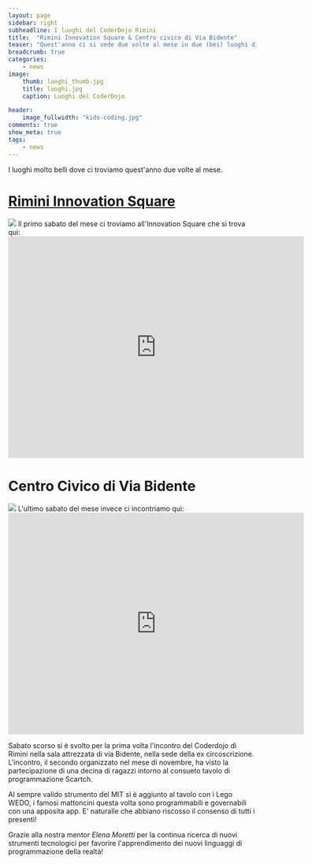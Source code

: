 ```yaml
---
layout: page
sidebar: right
subheadline: I luoghi del CoderDojo Rimini
title:  "Rimini Innovation Square & Centro civico di Via Bidente"
teaser: "Quest'anno ci si vede due volte al mese in due (bei) luoghi differenti"
breadcrumb: true
categories:
    - news
image:
    thumb: luoghi_thumb.jpg
    title: luoghi.jpg
    caption: Luoghi del CoderDojo

header:
    image_fullwidth: "kids-coding.jpg"
comments: true
show_meta: true
tags:
    - news
---
```


I luoghi molto belli dove ci troviamo quest'anno due volte al mese.

# [Rimini Innovation Square](http://www.riminiturismo.it/ "Rimini Innovation Square")
<img src="{{ site.urlimg }}innovation_square.jpg">
Il primo sabato del mese ci troviamo  all'Innovation Square che si trova qui:
<iframe src="https://www.google.com/maps/embed?pb=!1m18!1m12!1m3!1d2867.206397874127!2d12.567132815510934!3d44.05844647910945!2m3!1f0!2f0!3f0!3m2!1i1024!2i768!4f13.1!3m3!1m2!1s0x132cc3a3e634cc1b%3A0x7d8eea11445e556a!2sRimini+Innovation+Square!5e0!3m2!1sit!2sit!4v1512163784478" width="600" height="450" frameborder="0" style="border:0" allowfullscreen></iframe>

# Centro Civico di Via Bidente
<img src="{{ site.urlimg }}evento_25112017.jpg">
L'ultimo sabato del mese invece ci incontriamo qui:
<iframe src="https://www.google.com/maps/embed?pb=!1m18!1m12!1m3!1d1434.1160528308324!2d12.573894958136409!3d44.03726059477753!2m3!1f0!2f0!3f0!3m2!1i1024!2i768!4f13.1!3m3!1m2!1s0x132cc256198b3bfb%3A0xe26c0111b4a6ecb9!2sVia+Bidente%2C+1%2Fi%2C+47924+Rimini+RN!5e0!3m2!1sit!2sit!4v1512164087678" width="600" height="450" frameborder="0" style="border:0" allowfullscreen></iframe>





Sabato scorso si è svolto per la prima volta l'incontro del Coderdojo di Rimini nella sala attrezzata di via Bidente, nella sede della ex circoscrizione.
L'incontro, il secondo organizzato nel mese di novembre, ha visto la partecipazione di una decina di ragazzi intorno al consueto tavolo di programmazione Scartch.
<!--more-->
 Al sempre valido strumento del MIT si è aggiunto al tavolo con i Lego WEDO, i famosi mattoncini questa volta sono programmabili e governabili con una apposita app. E' naturalle che abbiano riscosso il consenso di tutti i presenti!

Grazie alla nostra mentor *Elena Moretti* per la continua ricerca di nuovi strumenti tecnologici per favorire l'apprendimento dei nuovi linguaggi di programmazione della realtà!

